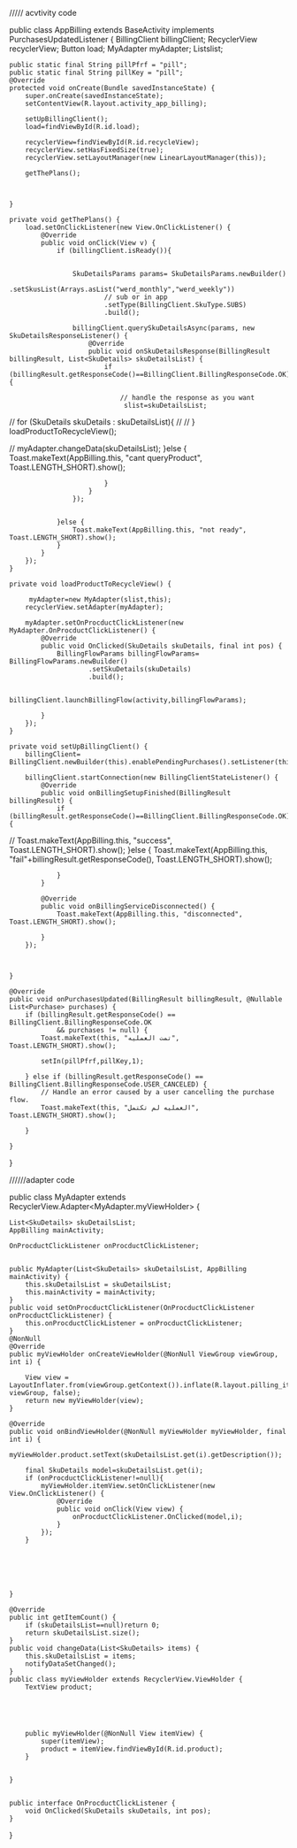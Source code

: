 ///// acvtivity code


public class AppBilling extends BaseActivity implements PurchasesUpdatedListener {
    BillingClient billingClient;
    RecyclerView recyclerView;
    Button load;
    MyAdapter myAdapter;
    List<SkuDetails>slist;

    public static final String pillPfrf = "pill";
    public static final String pillKey = "pill";
    @Override
    protected void onCreate(Bundle savedInstanceState) {
        super.onCreate(savedInstanceState);
        setContentView(R.layout.activity_app_billing);

        setUpBillingClient();
        load=findViewById(R.id.load);

        recyclerView=findViewById(R.id.recycleView);
        recyclerView.setHasFixedSize(true);
        recyclerView.setLayoutManager(new LinearLayoutManager(this));

        getThePlans();



    }

    private void getThePlans() {
        load.setOnClickListener(new View.OnClickListener() {
            @Override
            public void onClick(View v) {
                if (billingClient.isReady()){


                    SkuDetailsParams params= SkuDetailsParams.newBuilder()
                            .setSkusList(Arrays.asList("werd_monthly","werd_weekly"))
                            // sub or in app
                            .setType(BillingClient.SkuType.SUBS)
                            .build();

                    billingClient.querySkuDetailsAsync(params, new SkuDetailsResponseListener() {
                        @Override
                        public void onSkuDetailsResponse(BillingResult billingResult, List<SkuDetails> skuDetailsList) {
                            if (billingResult.getResponseCode()==BillingClient.BillingResponseCode.OK){

                                // handle the response as you want
                                 slist=skuDetailsList;
//                                for (SkuDetails skuDetails : skuDetailsList){
//
//                                }
                                loadProductToRecycleView();

//                                myAdapter.changeData(skuDetailsList);
                            }else {
                                Toast.makeText(AppBilling.this, "cant queryProduct", Toast.LENGTH_SHORT).show();

                            }
                        }
                    });


                }else {
                    Toast.makeText(AppBilling.this, "not ready", Toast.LENGTH_SHORT).show();
                }
            }
        });
    }

    private void loadProductToRecycleView() {

         myAdapter=new MyAdapter(slist,this);
        recyclerView.setAdapter(myAdapter);

        myAdapter.setOnProcductClickListener(new MyAdapter.OnProcductClickListener() {
            @Override
            public void OnClicked(SkuDetails skuDetails, final int pos) {
                BillingFlowParams billingFlowParams= BillingFlowParams.newBuilder()
                        .setSkuDetails(skuDetails)
                        .build();

                billingClient.launchBillingFlow(activity,billingFlowParams);

            }
        });
    }

    private void setUpBillingClient() {
        billingClient= BillingClient.newBuilder(this).enablePendingPurchases().setListener(this).build();

        billingClient.startConnection(new BillingClientStateListener() {
            @Override
            public void onBillingSetupFinished(BillingResult billingResult) {
                if (billingResult.getResponseCode()==BillingClient.BillingResponseCode.OK){


//                    Toast.makeText(AppBilling.this, "success", Toast.LENGTH_SHORT).show();
                }else {
                    Toast.makeText(AppBilling.this, "fail"+billingResult.getResponseCode(), Toast.LENGTH_SHORT).show();

                }
            }

            @Override
            public void onBillingServiceDisconnected() {
                Toast.makeText(AppBilling.this, "disconnected", Toast.LENGTH_SHORT).show();

            }
        });



    }

    @Override
    public void onPurchasesUpdated(BillingResult billingResult, @Nullable List<Purchase> purchases) {
        if (billingResult.getResponseCode() == BillingClient.BillingResponseCode.OK
                && purchases != null) {
            Toast.makeText(this, "تمت العمليه", Toast.LENGTH_SHORT).show();

            setIn(pillPfrf,pillKey,1);

        } else if (billingResult.getResponseCode() == BillingClient.BillingResponseCode.USER_CANCELED) {
            // Handle an error caused by a user cancelling the purchase flow.
            Toast.makeText(this, "العمليه لم تكتمل", Toast.LENGTH_SHORT).show();

        }

    }


}


//////adapter code

public class MyAdapter extends RecyclerView.Adapter<MyAdapter.myViewHolder> {

    List<SkuDetails> skuDetailsList;
    AppBilling mainActivity;

    OnProcductClickListener onProcductClickListener;


    public MyAdapter(List<SkuDetails> skuDetailsList, AppBilling mainActivity) {
        this.skuDetailsList = skuDetailsList;
        this.mainActivity = mainActivity;
    }
    public void setOnProcductClickListener(OnProcductClickListener onProcductClickListener) {
        this.onProcductClickListener = onProcductClickListener;
    }
    @NonNull
    @Override
    public myViewHolder onCreateViewHolder(@NonNull ViewGroup viewGroup, int i) {

        View view = LayoutInflater.from(viewGroup.getContext()).inflate(R.layout.pilling_item, viewGroup, false);
        return new myViewHolder(view);
    }

    @Override
    public void onBindViewHolder(@NonNull myViewHolder myViewHolder, final int i) {
        myViewHolder.product.setText(skuDetailsList.get(i).getDescription());

        final SkuDetails model=skuDetailsList.get(i);
        if (onProcductClickListener!=null){
            myViewHolder.itemView.setOnClickListener(new View.OnClickListener() {
                @Override
                public void onClick(View view) {
                    onProcductClickListener.OnClicked(model,i);
                }
            });
        }






    }

    @Override
    public int getItemCount() {
        if (skuDetailsList==null)return 0;
        return skuDetailsList.size();
    }
    public void changeData(List<SkuDetails> items) {
        this.skuDetailsList = items;
        notifyDataSetChanged();
    }
    public class myViewHolder extends RecyclerView.ViewHolder {
        TextView product;





        public myViewHolder(@NonNull View itemView) {
            super(itemView);
            product = itemView.findViewById(R.id.product);
        }


    }


    public interface OnProcductClickListener {
        void OnClicked(SkuDetails skuDetails, int pos);
    }


}

